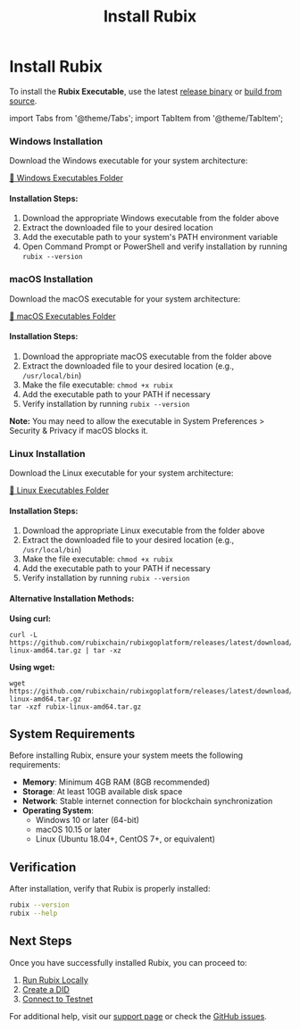 ﻿---
title: Install Rubix
sidebar_label: Install Rubix
aliases:
  [
    "/setup",
    "/testnet",
    "/testing",
    "/start",
  ]
---

<!-- File: docs/developer-guides/setup/install-rubix.md -->

# Install Rubix

To install the **Rubix Executable**, use the latest [release binary](https://github.com/rubixchain/rubixgoplatform/releases) or [build from source](http://localhost:1313/new-learn-site/buildfromsource/).

import Tabs from '@theme/Tabs';
import TabItem from '@theme/TabItem';

<Tabs>
  <TabItem value="windows" label="Windows" default>
    <div className="os-tab-content">
      <h3>Windows Installation</h3>
      <p>Download the Windows executable for your system architecture:</p>
      <div className="executable-links">
        <a href="/learn/executables/windows/" className="executable-link">
          📁 Windows Executables Folder
        </a>
      </div>
      <div className="installation-steps">
        <h4>Installation Steps:</h4>
        <ol>
          <li>Download the appropriate Windows executable from the folder above</li>
          <li>Extract the downloaded file to your desired location</li>
          <li>Add the executable path to your system's PATH environment variable</li>
          <li>Open Command Prompt or PowerShell and verify installation by running <code>rubix --version</code></li>
        </ol>
      </div>
    </div>
  </TabItem>
  
  <TabItem value="macos" label="macOS">
    <div className="os-tab-content">
      <h3>macOS Installation</h3>
      <p>Download the macOS executable for your system architecture:</p>
      <div className="executable-links">
        <a href="/learn/executables/macos/" className="executable-link">
          📁 macOS Executables Folder
        </a>
      </div>
      <div className="installation-steps">
        <h4>Installation Steps:</h4>
        <ol>
          <li>Download the appropriate macOS executable from the folder above</li>
          <li>Extract the downloaded file to your desired location (e.g., <code>/usr/local/bin</code>)</li>
          <li>Make the file executable: <code>chmod +x rubix</code></li>
          <li>Add the executable path to your PATH if necessary</li>
          <li>Verify installation by running <code>rubix --version</code></li>
        </ol>
        <div className="note">
          <strong>Note:</strong> You may need to allow the executable in System Preferences > Security & Privacy if macOS blocks it.
        </div>
      </div>
    </div>
  </TabItem>
  
  <TabItem value="linux" label="Linux">
    <div className="os-tab-content">
      <h3>Linux Installation</h3>
      <p>Download the Linux executable for your system architecture:</p>
      <div className="executable-links">
        <a href="/learn/executables/linux/" className="executable-link">
          📁 Linux Executables Folder
        </a>
      </div>
      <div className="installation-steps">
        <h4>Installation Steps:</h4>
        <ol>
          <li>Download the appropriate Linux executable from the folder above</li>
          <li>Extract the downloaded file to your desired location (e.g., <code>/usr/local/bin</code>)</li>
          <li>Make the file executable: <code>chmod +x rubix</code></li>
          <li>Add the executable path to your PATH if necessary</li>
          <li>Verify installation by running <code>rubix --version</code></li>
        </ol>
        <div className="installation-options">
          <h4>Alternative Installation Methods:</h4>
          <p><strong>Using curl:</strong></p>
          <pre><code>curl -L https://github.com/rubixchain/rubixgoplatform/releases/latest/download/rubix-linux-amd64.tar.gz | tar -xz</code></pre>
          <p><strong>Using wget:</strong></p>
          <pre><code>wget https://github.com/rubixchain/rubixgoplatform/releases/latest/download/rubix-linux-amd64.tar.gz
tar -xzf rubix-linux-amd64.tar.gz</code></pre>
        </div>
      </div>
    </div>
  </TabItem>
</Tabs>

## System Requirements

Before installing Rubix, ensure your system meets the following requirements:

- **Memory**: Minimum 4GB RAM (8GB recommended)
- **Storage**: At least 10GB available disk space
- **Network**: Stable internet connection for blockchain synchronization
- **Operating System**: 
  - Windows 10 or later (64-bit)
  - macOS 10.15 or later
  - Linux (Ubuntu 18.04+, CentOS 7+, or equivalent)

## Verification

After installation, verify that Rubix is properly installed:

```bash
rubix --version
rubix --help
```

## Next Steps

Once you have successfully installed Rubix, you can proceed to:

1. [Run Rubix Locally](./run-locally.md)
2. [Create a DID](./did-creation.md)
3. [Connect to Testnet](./testnet.md)



For additional help, visit our [support page](../../get-in-touch/support.md) or check the [GitHub issues](https://github.com/rubixchain/rubixgoplatform/issues).